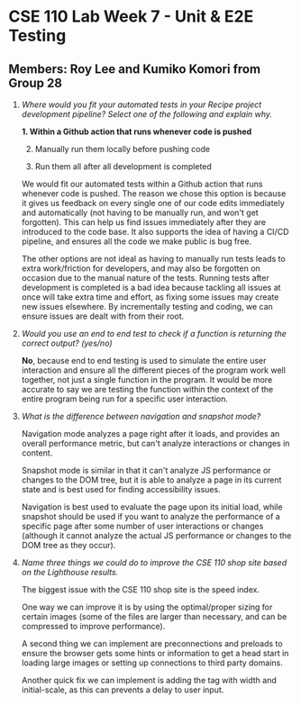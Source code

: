 # CSE 110 Lab Week 7 - Unit & E2E Testing 
## Members: Roy Lee and Kumiko Komori from Group 28

1) *Where would you fit your automated tests in your Recipe project development pipeline? Select one of the following and explain why.*

   **1. Within a Github action that runs whenever code is pushed**

   2. Manually run them locally before pushing code
   
   3. Run them all after all development is completed

    We would fit our automated tests within a Github action that runs whenever code is pushed. The reason we chose this option is because it gives us feedback on every single one of our code edits immediately and automatically (not having to be manually run, and won't get forgotten). This can help us find issues immediately after they are introduced to the code base. It also supports the idea of having a CI/CD pipeline, and ensures all the code we make public is bug free.

    The other options are not ideal as having to manually run tests leads to extra work/friction for developers, and may also be forgotten on occasion due to the manual nature of the tests. Running tests after development is completed is a bad idea because tackling all issues at once will take extra time and effort, as fixing some issues may create new issues elsewhere. By incrementally testing and coding, we can ensure issues are dealt with from their root.

2) *Would you use an end to end test to check if a function is returning the correct output? (yes/no)*

    **No**, because end to end testing is used to simulate the entire user interaction and ensure all the different pieces of the program work well together, not just a single function in the program. It would be more accurate to say we are testing the function within the context of the entire program being run for a specific user interaction.

3) *What is the difference between navigation and snapshot mode?*

    Navigation mode analyzes a page right after it loads, and provides an overall performance metric, but can't analyze interactions or changes in content.

    Snapshot mode is similar in that it can't analyze JS performance or changes to the DOM tree, but it is able to analyze a page in its current state and is best used for finding accessibility issues.

    Navigation is best used to evaluate the page upon its initial load, while snapshot should be used if you want to analyze the performance of a specific page after some number of user interactions or changes (although it cannot analyze the actual JS performance or changes to the DOM tree as they occur).

4) *Name three things we could do to improve the CSE 110 shop site based on the Lighthouse results.*

    The biggest issue with the CSE 110 shop site is the speed index. 
    
    One way we can improve it is by using the optimal/proper sizing for certain images (some of the files are larger than necessary, and can be compressed to improve performance). 
    
    A second thing we can implement are preconnections and preloads to ensure the browser gets some hints or information to get a head start in loading large images or setting up connections to third party domains. 
    
    Another quick fix we can implement is adding the <meta name="viewport"> tag with width and initial-scale, as this can prevents a delay to user input.